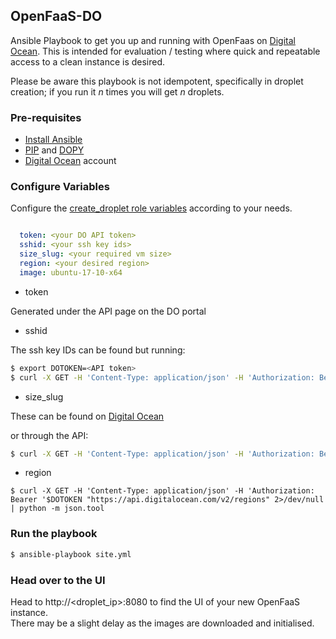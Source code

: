 ## OpenFaaS-DO

Ansible Playbook to get you up and running with OpenFaas on [Digital Ocean](https://m.do.co/c/2962aa9e56a1).  This is intended for evaluation / testing where quick and repeatable access to a clean instance is desired.

Please be aware this playbook is not idempotent, specifically in droplet creation; if you run it _n_ times you will get _n_ droplets.

### Pre-requisites

* [Install Ansible](http://docs.ansible.com/ansible/latest/installation_guide/intro_installation.html)
* [PIP](https://pip.pypa.io/en/stable/installing/) and [DOPY](https://pypi.org/project/dopy)
* [Digital Ocean](https://m.do.co/c/2962aa9e56a1) account

### Configure Variables

Configure the [create_droplet role variables](create_droplet/vars/main.yml) according to your needs.

```yml

  token: <your DO API token>
  sshid: <your ssh key ids>
  size_slug: <your required vm size>
  region: <your desired region>
  image: ubuntu-17-10-x64

```

* token

Generated under the API page on the DO portal

* sshid

The ssh key IDs can be found but running:
```sh
$ export DOTOKEN=<API token>
$ curl -X GET -H 'Content-Type: application/json' -H 'Authorization: Bearer '$DOTOKEN "https://api.digitalocean.com/v2/account/keys" 2>/dev/null | python -m json.tool
```

* size_slug

These can be found on [Digital Ocean](https://developers.digitalocean.com/documentation/changelog/api-v2/new-size-slugs-for-droplet-plan-changes/)

or through the API:
```sh
$ curl -X GET -H 'Content-Type: application/json' -H 'Authorization: Bearer '$DOTOKEN "https://api.digitalocean.com/v2/sizes" 2>/dev/null | python -m json.tool
```

* region

```
$ curl -X GET -H 'Content-Type: application/json' -H 'Authorization: Bearer '$DOTOKEN "https://api.digitalocean.com/v2/regions" 2>/dev/null | python -m json.tool
```

### Run the playbook

```sh
$ ansible-playbook site.yml
```

### Head over to the UI

Head to http://<droplet_ip>:8080 to find the UI of your new OpenFaaS instance.  
There may be a slight delay as the images are downloaded and initialised.
